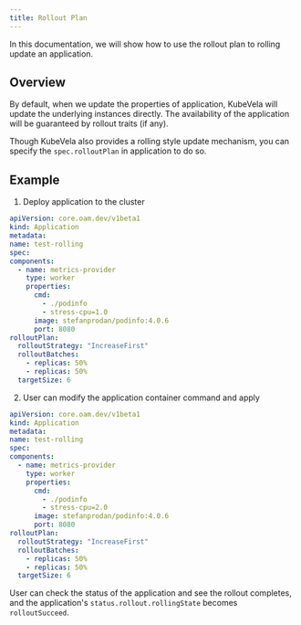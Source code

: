 ```yaml
---
title: Rollout Plan
---
```

In this documentation, we will show how to use the rollout plan to rolling update an application.

## Overview

By default, when we update the properties of application, KubeVela will update the underlying instances directly. The availability of the application will be guaranteed by rollout traits (if any).

Though KubeVela also provides a rolling style update mechanism, you can specify the `spec.rolloutPlan` in application to do so.

## Example

1. Deploy application to the cluster
  ```yaml
apiVersion: core.oam.dev/v1beta1
kind: Application
metadata:
  name: test-rolling
spec:
  components:
    - name: metrics-provider
      type: worker
      properties:
        cmd:
          - ./podinfo
          - stress-cpu=1.0
        image: stefanprodan/podinfo:4.0.6
        port: 8080
  rolloutPlan:
    rolloutStrategy: "IncreaseFirst"
    rolloutBatches:
      - replicas: 50%
      - replicas: 50%
    targetSize: 6
  ```

2. User can  modify the application container command and apply
  ```yaml
apiVersion: core.oam.dev/v1beta1
kind: Application
metadata:
  name: test-rolling
spec:
  components:
    - name: metrics-provider
      type: worker
      properties:
        cmd:
          - ./podinfo
          - stress-cpu=2.0
        image: stefanprodan/podinfo:4.0.6
        port: 8080
  rolloutPlan:
    rolloutStrategy: "IncreaseFirst"
    rolloutBatches:
      - replicas: 50%
      - replicas: 50%
    targetSize: 6
  ```

User can check the status of the application and see the rollout completes, and the
application's `status.rollout.rollingState` becomes `rolloutSucceed`.




